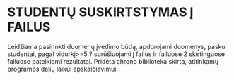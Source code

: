 # STUDENTŲ SUSKIRTSTYMAS Į FAILUS
Leidžiama pasirinkti duomenų įvedimo būdą, apdorojami duomenys, paskui studentai,  pagal vidurkį>=5 ? surūšiuojami į failus ir failuose 2 skirtinguose failuose pateikiami rezultatai. Pridėta chrono biblioteka skirta, atitinkamų programos dalių laikui apskaičiavimui. 
